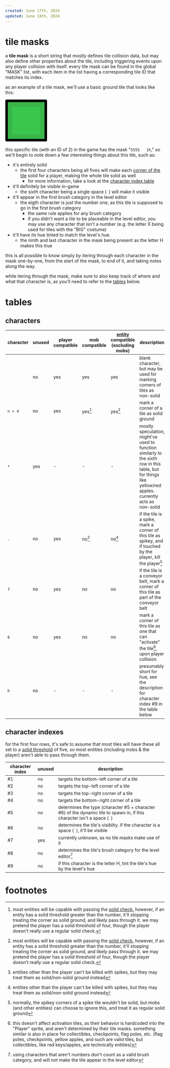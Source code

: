 ```yaml
---
created: June 17th, 2024
updated: June 18th, 2024
---
```


# tile masks

a **tile mask** is a short string that mostly defines tile collision data, but may also define other properties about the tile, including triggering events upon any player collision with itself. every tile mask can be found in the global "MASK" list, with each item in the list having a corresponding tile ID that matches its index.

as an example of a tile mask, we'll use a basic ground tile that looks like this:

![a basic green ground tile](../res/green-8.svg)

this specific tile (with an ID of 2) in the game has the mask "`5555   1h`," so we'll begin to note down a few interesting things about this tile, such as:

- it's entirely solid
    - the first four characters being all fives will make each [corner of the tile](./glossary.md#tile-corner) solid for a player, making the whole tile solid as well
        - for more information, take a look at  the [character index table](#character-index-table)
- it'll definitely be visible in-game
    - the sixth character being a single space (` `) will make it visible
- it'll appear in the first brush category in the level editor
    - the eigth character is just the number one, as this tile is supposed to go in the first brush category
        - the same rule applies for any brush category
        - if you didn't want a tile to be placeable in the level editor, you may use any character that isn't a number (e.g. the letter X being used for tiles with the "BIG" costume)
- it'll have its hue tinted to match the level's hue.
    - the ninth and last character in the mask being present as the letter H makes this true

this is all possible to know simply by itering through each character in the mask one-by-one, from the start of the mask, to end of it, and taking notes along the way.

while itering through the mask, make sure to also keep track of where and what that character is, as you'll need to refer to the [tables](#tables) below.

# tables
## characters
character | unused | player compatible | mob compatible | [entity](./glossary.md#entity) compatible (excluding mobs) | description
--------- | ------ | ----------------- | -------------- | ---------------------------------------------------------- | -----------
` `       | no     | yes               | yes            | yes                                                        | blank character, but may be used for marking corners of tiles as non-solid
`n > 4`   | no     | yes               | yes[^1]        | yes[^1]                                                    | mark a corner of a tile as solid ground
`*`       | yes    | -                 | -              | -                                                          | mostly speculation, might've used to function similarly to the sixth row in this table, but for things like yellow/red apples. currently acts as non-solid
`.`       | no     | yes               | no[^2]         | no[^2]                                                     | if the tile is a spike, mark a corner of this tile as spikey, and if touched by the player, kill the player[^3]
`7`       | no     | yes               | no             | no                                                         | if the tile is a conveyor belt, mark a corner of this tile as part of the conveyor belt
`6`       | no     | yes               | no             | no                                                         | mark a corner of this tile as one that can "activate" the tile[^4], upon player collision
`h`       | no     | -                 | -              | -                                                          | presumably short for hue, see the description for character index #9 in the table below

## character indexes
for the first four rows, it's safe to assume that most tiles will have these all set to a [solid threshold](./glossary.md#solid-threshold) of five, so most entities (including mobs & the player) aren't able to pass through them.

character index  | unused | description
---------------- | ------ |-----------
#1               | no     | targets the bottom-left corner of a tile
#2               | no     | targets the top-left corner of a tile
#3               | no     | targets the top-right corner of a tile
#4               | no     | targets the bottom-right corner of a tile
#5               | no     | determines the type (character #5 + character #6) of the dynamic tile to spawn in, if this character isn't a space (` `)
#6               | no     | determines the tile's visiblity. if the character is a space (` `), it'll be visible
#7               | yes    | currently unknown, as no tile masks make use of it
#8               | no     | determines the tile's brush category for the level editor[^5]
#9               | no     | if this character is the letter H, tint the tile's hue by the level's hue

# footnotes
[^1]: most entities will be capable with passing the [solid check.](./glossary.md#solid-check) however, if an entity has a solid threshold greater than the number, it'll stopping treating the corner as solid ground, and likely pass through it. we may pretend the player has a solid threshold of four, though the player doesn't really use a regular solid check.

[^2]: entities other than the player can't be killed with spikes, but they may treat them as solid/non-solid ground instead

[^3]: normally, the spikey corners of a spike tile wouldn't be solid, but mobs (and other entities) can choose to ignore this, and treat it as regular solid ground

[^4]: this doesn't affect activation tiles, as their behavior is hardcoded into the "Player" sprite, and aren't determined by their tile masks. something similar is also in place for collectibles, checkpoints, flag poles, etc. (flag poles, checkpoints, yellow apples, and such are valid tiles, but collectibles, like red keys/apples, are technically entities)

[^5]: using characters that aren't numbers don't count as a valid brush category, and will *not* make the tile appear in the level editor